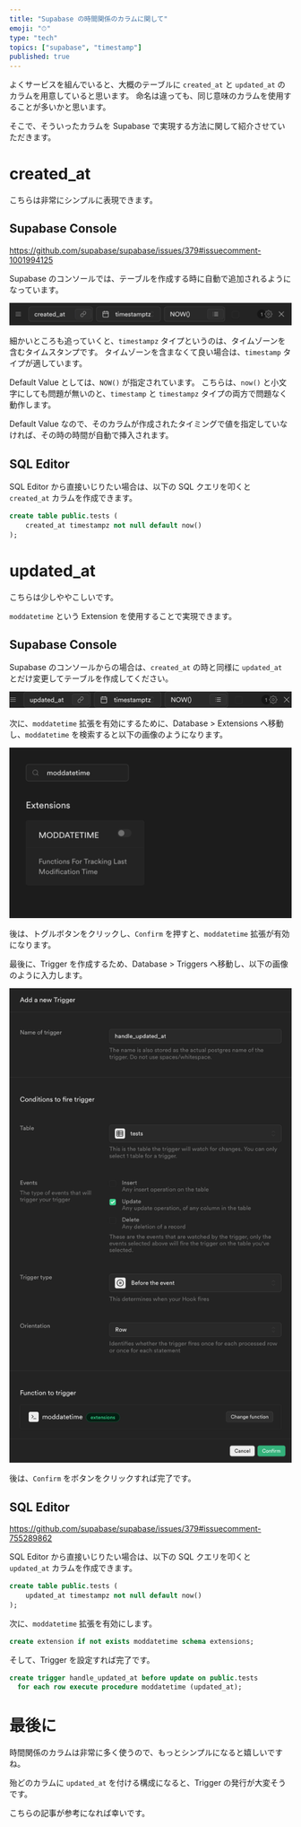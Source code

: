 ```yaml
---
title: "Supabase の時間関係のカラムに関して"
emoji: "⏱"
type: "tech"
topics: ["supabase", "timestamp"]
published: true
---
```


よくサービスを組んでいると、大概のテーブルに `created_at` と `updated_at` のカラムを用意していると思います。
命名は違っても、同じ意味のカラムを使用することが多いかと思います。

そこで、そういったカラムを Supabase で実現する方法に関して紹介させていただきます。

# created_at

こちらは非常にシンプルに表現できます。

## Supabase Console

https://github.com/supabase/supabase/issues/379#issuecomment-1001994125

Supabase のコンソールでは、テーブルを作成する時に自動で追加されるようになっています。

![Created at](/images/supabase-timestamp/created-at.png)

細かいところも追っていくと、`timestampz` タイプというのは、タイムゾーンを含むタイムスタンプです。
タイムゾーンを含まなくて良い場合は、`timestamp` タイプが適しています。

Default Value としては、`NOW()` が指定されています。
こちらは、`now()` と小文字にしても問題が無いのと、`timestamp` と `timestampz` タイプの両方で問題なく動作します。

Default Value なので、そのカラムが作成されたタイミングで値を指定していなければ、その時の時間が自動で挿入されます。

## SQL Editor

SQL Editor から直接いじりたい場合は、以下の SQL クエリを叩くと `created_at` カラムを作成できます。

```sql
create table public.tests (
    created_at timestampz not null default now()
);
```

# updated_at

こちらは少しややこしいです。

`moddatetime` という Extension を使用することで実現できます。

## Supabase Console

Supabase のコンソールからの場合は、`created_at` の時と同様に `updated_at` とだけ変更してテーブルを作成してください。

![Updated at](/images/supabase-timestamp/updated-at.png)

次に、`moddatetime` 拡張を有効にするために、Database > Extensions へ移動し、`moddatetime` を検索すると以下の画像のようになります。

![moddatetime](/images/supabase-timestamp/moddatetime.png)

後は、トグルボタンをクリックし、`Confirm` を押すと、`moddatetime` 拡張が有効になります。

最後に、Trigger を作成するため、Database > Triggers へ移動し、以下の画像のように入力します。

![Trigger](/images/supabase-timestamp/trigger.png)

後は、`Confirm` をボタンをクリックすれば完了です。

## SQL Editor

https://github.com/supabase/supabase/issues/379#issuecomment-755289862

SQL Editor から直接いじりたい場合は、以下の SQL クエリを叩くと `updated_at` カラムを作成できます。

```sql
create table public.tests (
    updated_at timestampz not null default now()
);
```

次に、`moddatetime` 拡張を有効にします。

```sql
create extension if not exists moddatetime schema extensions;
```

そして、Trigger を設定すれば完了です。

```sql
create trigger handle_updated_at before update on public.tests
  for each row execute procedure moddatetime (updated_at);
```

# 最後に

時間関係のカラムは非常に多く使うので、もっとシンプルになると嬉しいですね。

殆どのカラムに `updated_at` を付ける構成になると、Trigger の発行が大変そうです。

こちらの記事が参考になれば幸いです。

